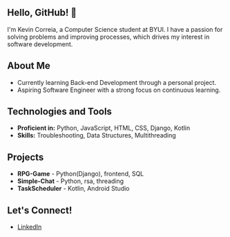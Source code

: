 ## Hello, GitHub! 👋

I'm Kevin Correia, a Computer Science student at BYUI. I have a passion for solving problems and improving processes, which drives my interest in software development.

## About Me

- Currently learning Back-end Development through a personal project.
- Aspiring Software Engineer with a strong focus on continuous learning.


## Technologies and Tools

- **Proficient in:** Python, JavaScript, HTML, CSS, Django, Kotlin
- **Skills:** Troubleshooting, Data Structures, Multithreading

  
## Projects

  - **RPG-Game** - Python(Django), frontend, SQL
  - **Simple-Chat** - Python, rsa, threading
  - **TaskScheduler** - Kotlin, Android Studio


## Let's Connect!

- [LinkedIn](https://www.linkedin.com/in/kevincorreia99/)
